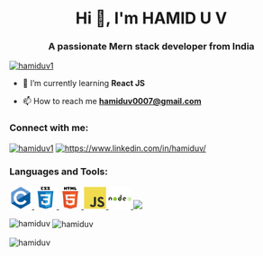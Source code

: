 <h1 align="center">Hi 👋, I'm HAMID U V</h1>
<h3 align="center">A passionate Mern stack developer from India</h3>

<p align="left"> <a href="https://twitter.com/hamiduv1" target="blank"><img src="https://img.shields.io/twitter/follow/hamiduv1?logo=twitter&style=for-the-badge" alt="hamiduv1" /></a> </p>

- 🌱 I’m currently learning **React JS**

- 📫 How to reach me **hamiduv0007@gmail.com**

<h3 align="left">Connect with me:</h3>
<p align="left">
<a href="https://twitter.com/hamiduv1" target="blank"><img align="center" src="https://raw.githubusercontent.com/rahuldkjain/github-profile-readme-generator/master/src/images/icons/Social/twitter.svg" alt="hamiduv1" height="30" width="40" /></a>
<a href="https://linkedin.com/in/https://www.linkedin.com/in/hamiduv/" target="blank"><img align="center" src="https://raw.githubusercontent.com/rahuldkjain/github-profile-readme-generator/master/src/images/icons/Social/linked-in-alt.svg" alt="https://www.linkedin.com/in/hamiduv/" height="30" width="40" /></a>
</p>

<h3 align="left">Languages and Tools:</h3>
<p align="left"> <a href="https://www.cprogramming.com/" target="_blank" rel="noreferrer"> <img src="https://raw.githubusercontent.com/devicons/devicon/master/icons/c/c-original.svg" alt="c" width="40" height="40"/> </a> <a href="https://www.w3schools.com/css/" target="_blank" rel="noreferrer"> <img src="https://raw.githubusercontent.com/devicons/devicon/master/icons/css3/css3-original-wordmark.svg" alt="css3" width="40" height="40"/> </a> <a href="https://www.w3.org/html/" target="_blank" rel="noreferrer"> <img src="https://raw.githubusercontent.com/devicons/devicon/master/icons/html5/html5-original-wordmark.svg" alt="html5" width="40" height="40"/> </a> <a href="https://developer.mozilla.org/en-US/docs/Web/JavaScript" target="_blank" rel="noreferrer"> <img src="https://raw.githubusercontent.com/devicons/devicon/master/icons/javascript/javascript-original.svg" alt="javascript" width="40" height="40"/> </a> <a href="https://nodejs.org" target="_blank" rel="noreferrer"> <img src="https://raw.githubusercontent.com/devicons/devicon/master/icons/nodejs/nodejs-original-wordmark.svg" alt="nodejs" width="40" height="40"/> </a> 
            <img src="https://cdn.jsdelivr.net/gh/devicons/devicon/icons/mongodb/mongodb-original-wordmark.svg" />
           </p>

<p><img align="left" src="https://github-readme-stats.vercel.app/api/top-langs?username=hamiduv&show_icons=true&locale=en&layout=compact" alt="hamiduv" /></p>

<p>&nbsp;<img align="center" src="https://github-readme-stats.vercel.app/api?username=hamiduv&show_icons=true&locale=en" alt="hamiduv" /></p>

<p><img align="center" src="https://github-readme-streak-stats.herokuapp.com/?user=hamiduv&" alt="hamiduv" /></p>
